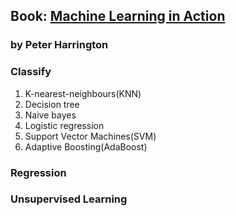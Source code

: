 Book: [Machine Learning in Action](http://www.manning.com/pharrington/) 
-----------------------------------------------------------------------

### by Peter Harrington

### Classify
1. K-nearest-neighbours(KNN)
2. Decision tree
3. Naive bayes
4. Logistic regression
5. Support Vector Machines(SVM)
6. Adaptive Boosting(AdaBoost)

### Regression

### Unsupervised Learning

